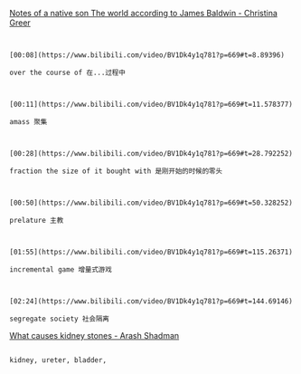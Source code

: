 [Notes of a native son The world according to James Baldwin - Christina Greer](https://www.bilibili.com/video/BV1Dk4y1q781?p=669)

```ad-note


[00:08](https://www.bilibili.com/video/BV1Dk4y1q781?p=669#t=8.89396)

over the course of 在...过程中

```

```ad-note


[00:11](https://www.bilibili.com/video/BV1Dk4y1q781?p=669#t=11.578377)

amass 聚集

```

```ad-note


[00:28](https://www.bilibili.com/video/BV1Dk4y1q781?p=669#t=28.792252)

fraction the size of it bought with 是刚开始的时候的零头

```

```ad-note


[00:50](https://www.bilibili.com/video/BV1Dk4y1q781?p=669#t=50.328252)

prelature 主教

```

```ad-note


[01:55](https://www.bilibili.com/video/BV1Dk4y1q781?p=669#t=115.26371)

incremental game 增量式游戏

```

```ad-note


[02:24](https://www.bilibili.com/video/BV1Dk4y1q781?p=669#t=144.69146)

segregate society 社会隔离

```

[What causes kidney stones - Arash Shadman](https://www.bilibili.com/video/BV1Dk4y1q781?p=670)

```ad-note

kidney, ureter, bladder, 

```